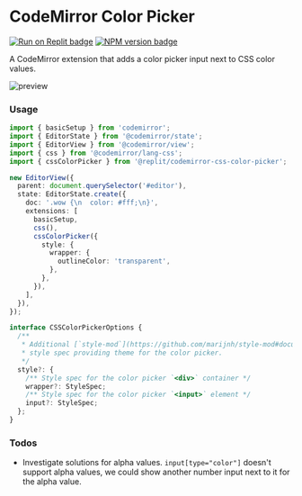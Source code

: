 # CodeMirror Color Picker

<span><a href="https://replit.com/@util/Codemirror-CSS-color-picker" title="Run on Replit badge"><img src="https://replit.com/badge/github/replit/Codemirror-CSS-color-picker" alt="Run on Replit badge" /></a></span>
<span><a href="https://www.npmjs.com/package/@replit/codemirror-css-color-picker" title="NPM version badge"><img src="https://img.shields.io/npm/v/@replit/codemirror-css-color-picker?color=blue" alt="NPM version badge" /></a></span>

A CodeMirror extension that adds a color picker input next to CSS color values.

![preview](https://replit.com/cdn-cgi/image/width=3840,quality=80/https://storage.googleapis.com/replit/images/1632627522442_46320608eaa3f0c58bebd5fe4a10efc2.gif)

### Usage

```ts
import { basicSetup } from 'codemirror';
import { EditorState } from '@codemirror/state';
import { EditorView } from '@codemirror/view';
import { css } from '@codemirror/lang-css';
import { cssColorPicker } from '@replit/codemirror-css-color-picker';

new EditorView({
  parent: document.querySelector('#editor'),
  state: EditorState.create({
    doc: '.wow {\n  color: #fff;\n}',
    extensions: [
      basicSetup,
      css(),
      cssColorPicker({
        style: {
          wrapper: {
            outlineColor: 'transparent',
          },
        },
      }),
    ],
  }),
});
```

```ts
interface CSSColorPickerOptions {
  /**
   * Additional [`style-mod`](https://github.com/marijnh/style-mod#documentation)
   * style spec providing theme for the color picker.
   */
  style?: {
    /** Style spec for the color picker `<div>` container */
    wrapper?: StyleSpec;
    /** Style spec for the color picker `<input>` element */
    input?: StyleSpec;
  };
}
```

### Todos

- Investigate solutions for alpha values. `input[type="color"]` doesn't support alpha values, we could show another number input next to it for the alpha value.
